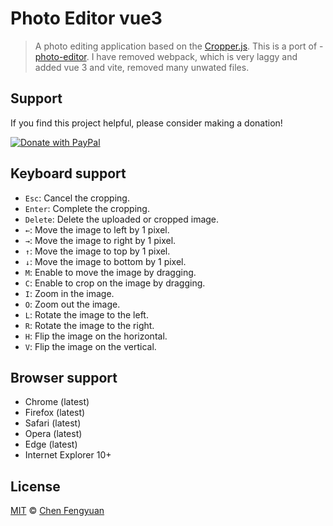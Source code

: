 # Photo Editor vue3
> A photo editing application based on the [Cropper.js](https://github.com/fengyuanchen/cropperjs).
This is a port of - [photo-editor](https://fengyuanchen.github.io/photo-editor).
> I have removed webpack, which is very laggy and added vue 3 and vite, removed many unwated files.
## Support

If you find this project helpful, please consider making a donation!

[![Donate with PayPal](https://www.paypalobjects.com/en_US/i/btn/btn_donate_LG.gif)](https://www.paypal.com/ncp/payment/7TPMHHVAHJR26)

## Keyboard support

- `Esc`: Cancel the cropping.
- `Enter`: Complete the cropping.
- `Delete`: Delete the uploaded or cropped image.
- `←`: Move the image to left by 1 pixel.
- `→`: Move the image to right by 1 pixel.
- `↑`: Move the image to top by 1 pixel.
- `↓`: Move the image to bottom by 1 pixel.
- `M`: Enable to move the image by dragging.
- `C`: Enable to crop on the image by dragging.
- `I`: Zoom in the image.
- `O`: Zoom out the image.
- `L`: Rotate the image to the left.
- `R`: Rotate the image to the right.
- `H`: Flip the image on the horizontal.
- `V`: Flip the image on the vertical.

## Browser support

- Chrome (latest)
- Firefox (latest)
- Safari (latest)
- Opera (latest)
- Edge (latest)
- Internet Explorer 10+

## License

[MIT](https://opensource.org/licenses/MIT) © [Chen Fengyuan](https://chenfengyuan.com/)
